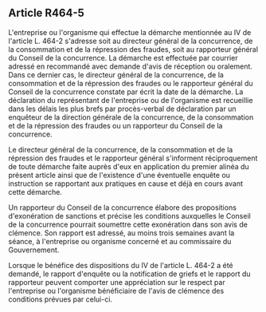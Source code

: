 Article R464-5
----
L'entreprise ou l'organisme qui effectue la démarche mentionnée au IV de
l'article L. 464-2 s'adresse soit au directeur général de la concurrence, de la
consommation et de la répression des fraudes, soit au rapporteur général du
Conseil de la concurrence. La démarche est effectuée par courrier adressé en
recommandé avec demande d'avis de réception ou oralement. Dans ce dernier cas,
le directeur général de la concurrence, de la consommation et de la répression
des fraudes ou le rapporteur général du Conseil de la concurrence constate par
écrit la date de la démarche. La déclaration du représentant de l'entreprise ou
de l'organisme est recueillie dans les délais les plus brefs par procès-verbal
de déclaration par un enquêteur de la direction générale de la concurrence, de
la consommation et de la répression des fraudes ou un rapporteur du Conseil de
la concurrence.

Le directeur général de la concurrence, de la consommation et de la répression
des fraudes et le rapporteur général s'informent réciproquement de toute
démarche faite auprès d'eux en application du premier alinéa du présent article
ainsi que de l'existence d'une éventuelle enquête ou instruction se rapportant
aux pratiques en cause et déjà en cours avant cette démarche.

Un rapporteur du Conseil de la concurrence élabore des propositions
d'exonération de sanctions et précise les conditions auxquelles le Conseil de la
concurrence pourrait soumettre cette exonération dans son avis de clémence. Son
rapport est adressé, au moins trois semaines avant la séance, à l'entreprise ou
organisme concerné et au commissaire du Gouvernement.

Lorsque le bénéfice des dispositions du IV de l'article L. 464-2 a été demandé,
le rapport d'enquête ou la notification de griefs et le rapport du rapporteur
peuvent comporter une appréciation sur le respect par l'entreprise ou
l'organisme bénéficiaire de l'avis de clémence des conditions prévues par
celui-ci.
